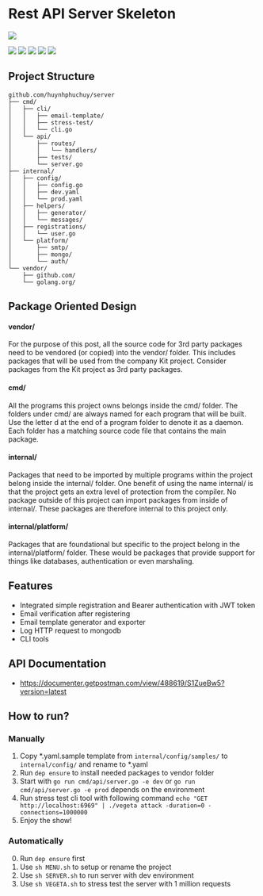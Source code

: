 
# Rest API Server Skeleton

![](https://cdn-images-1.medium.com/max/1600/1*vHUiXvBE0p0fLRwFHZuAYw.gif)

![](https://img.shields.io/github/stars/huynhphuchuy/server.svg) ![](https://img.shields.io/github/forks/huynhphuchuy/server.svg) ![](https://img.shields.io/github/tag/huynhphuchuy/server.svg) ![](https://img.shields.io/github/release/huynhphuchuy/server.svg) ![](https://img.shields.io/github/issues/huynhphuchuy/server.svg)

## Project Structure

    github.com/huynhphuchuy/server
    ├── cmd/
    │   ├── cli/
    │   │   ├── email-template/
    │   │   ├── stress-test/
    │   │   └── cli.go
    │   └── api/
    │       ├── routes/
    │       │   └── handlers/
    │       ├── tests/
    │       └── server.go
    ├── internal/
    │   ├── config/
    │   │   ├── config.go
    │   │   ├── dev.yaml
    │   │   └── prod.yaml
    │   ├── helpers/
    │   │   ├── generator/
    │   │   └── messages/
    │   ├── registrations/
    │   │   └── user.go
    │   └── platform/
    │       ├── smtp/
    │       ├── mongo/
    │       └── auth/
    └── vendor/
        ├── github.com/
        └── golang.org/
        
## Package Oriented Design 

#### vendor/
For the purpose of this post, all the source code for 3rd party packages need to be vendored (or copied) into the vendor/ folder. This includes packages that will be used from the company Kit project. Consider packages from the Kit project as 3rd party packages.

#### cmd/
All the programs this project owns belongs inside the cmd/ folder. The folders under cmd/ are always named for each program that will be built. Use the letter d at the end of a program folder to denote it as a daemon. Each folder has a matching source code file that contains the main package.

#### internal/
Packages that need to be imported by multiple programs within the project belong inside the internal/ folder. One benefit of using the name internal/ is that the project gets an extra level of protection from the compiler. No package outside of this project can import packages from inside of internal/. These packages are therefore internal to this project only.

#### internal/platform/
Packages that are foundational but specific to the project belong in the internal/platform/ folder. These would be packages that provide support for things like databases, authentication or even marshaling.

## Features

- Integrated simple registration and Bearer authentication with JWT token
- Email verification after registering
- Email template generator and exporter
- Log HTTP request to mongodb
- CLI tools

## API Documentation

- https://documenter.getpostman.com/view/488619/S1ZueBw5?version=latest

## How to run?

### Manually
1. Copy *.yaml.sample template from `internal/config/samples/` to `internal/config/` and rename to *.yaml
2. Run `dep ensure` to install needed packages to vendor folder
3. Start with `go run cmd/api/server.go -e dev` or `go run cmd/api/server.go -e prod` depends on the environment
4. Run stress test cli tool with following command `echo "GET http://localhost:6969" | ./vegeta attack -duration=0 -connections=1000000`
5. Enjoy the show!

### Automatically
0. Run `dep ensure` first
1. Use `sh MENU.sh` to setup or rename the project
2. Use `sh SERVER.sh` to run server with dev environment
3. Use `sh VEGETA.sh` to stress test the server with 1 million requests

